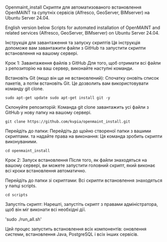 Openmaint_install
Скрипти для автоматизованого встановлення OpenMAINT та супутніх сервісів (Alfresco, GeoServer, BIMserver) на Ubuntu Server 24.04.

English version below
Scripts for automated installation of OpenMAINT and related services (Alfresco, GeoServer, BIMserver) on Ubuntu Server 24.04.

Інструкція для завантаження та запуску скриптів
Ця інструкція допоможе вам завантажити файли з GitHub та запустити скрипти встановлення на вашому сервері.

Крок 1: Завантаження файлів з GitHub
Для того, щоб отримати всі файли з репозиторію на ваш сервер, виконайте наступні команди.

Встановіть Git (якщо він ще не встановлений):
Спочатку оновіть список пакетів, а потім встановіть Git. Це дозволить вам використовувати команду git clone.

`sudo apt-get update
sudo apt-get install git -y`

Склонуйте репозиторій:
Команда git clone завантажить усі файли з GitHub у нову папку на вашому сервері.

`git clone https://github.com/kvpia/openmaint_install.git`

Перейдіть до папки:
Перейдіть до щойно створеної папки з вашими скриптами.
та надайте права на виконання:
Ця команда зробить скрипти виконуваними.

`cd openmaint_install`

Крок 2: Запуск встановлення
Після того, як файли знаходяться на вашому сервері, ви можете запустити головний скрипт, який виконає всі кроки встановлення автоматично.

Перейдіть до папки зі скриптами:
Всі скрипти встановлення знаходяться у папці scripts.

`cd scripts`

Запустіть скрипт:
Нарешті, запустіть скрипт з правами адміністратора, щоб він міг виконати всі необхідні дії.

'sudo ./run_all.sh'

Цей процес запустить встановлення всіх компонентів: оновлення системи, встановлення Java, PostgreSQL і всіх інших сервісів.
